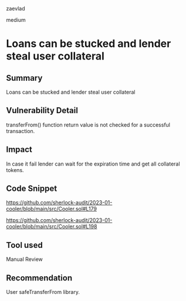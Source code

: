 zaevlad

medium

# Loans can be stucked and lender steal user collateral

## Summary

Loans can be stucked and lender steal user collateral

## Vulnerability Detail

transferFrom() function return value is not checked for a successful transaction.

## Impact

In case it fail lender can wait for the expiration time and get all collateral tokens. 

## Code Snippet

https://github.com/sherlock-audit/2023-01-cooler/blob/main/src/Cooler.sol#L179


https://github.com/sherlock-audit/2023-01-cooler/blob/main/src/Cooler.sol#L198

## Tool used

Manual Review

## Recommendation

User safeTransferFrom library.